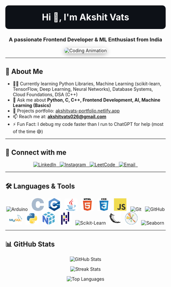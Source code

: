 <h1 align="center" style="background-color:#0d1117; padding:20px; border-radius:10px; color:white;">
  Hi 👋, I'm Akshit Vats
</h1>

<h3 align="center">A passionate Frontend Developer & ML Enthusiast from India</h3>

<p align="center">
  <img alt="Coding Animation" src="https://user-images.githubusercontent.com/55389276/140866485-8fb1c876-9a8f-4d6a-98dc-08c4981eaf70.gif" width="300" style="border-radius: 15px; box-shadow: 0px 4px 15px rgba(0,0,0,0.3);" />
</p>

---

## 🌱 About Me
- 👨‍💻 Currently learning Python Libraries, Machine Learning (scikit-learn, TensorFlow, Deep Learning, Neural Networks), Database Systems, Cloud Foundations, DSA (C++)
- 💬 Ask me about **Python, C, C++, Frontend Development, AI, Machine Learning (Basics)**
- 🔗 Projects portfolio: [akshitvats-portfolio.netlify.app](https://akshitvats-portfolio.netlify.app)
- 📫 Reach me at: **akshitvats026@gmail.com**
- ⚡ Fun Fact: I debug my code faster than I run to ChatGPT for help (most of the time 😅)

---

## 🚀 Connect with me

<p align="center">
  <a href="https://linkedin.com/in/akshitvats026" target="_blank">
    <img src="https://raw.githubusercontent.com/rahuldkjain/github-profile-readme-generator/master/src/images/icons/Social/linked-in-alt.svg" alt="LinkedIn" height="30" width="30"/> &nbsp;
  </a>  
  <a href="https://instagram.com/akshit_vats_09" target="_blank">
    <img src="https://raw.githubusercontent.com/rahuldkjain/github-profile-readme-generator/master/src/images/icons/Social/instagram.svg" alt="Instagram" height="30" width="30"/> &nbsp;
  </a>  
  <a href="https://leetcode.com/akshitvats_09" target="_blank">
    <img src="https://raw.githubusercontent.com/rahuldkjain/github-profile-readme-generator/master/src/images/icons/Social/leet-code.svg" alt="LeetCode" height="30" width="30"/> &nbsp;
  </a>
  <a href="mailto:akshitvats026@gmail.com" target="_blank">
    <img src="https://cdn-icons-png.flaticon.com/512/732/732200.png" alt="Email" height="30" width="30"/> &nbsp;
  </a>
</p>

---

## 🛠️ Languages & Tools

<p align="center"> 
  <img src="https://cdn.worldvectorlogo.com/logos/arduino-1.svg" alt="Arduino" width="40" height="40"/> &nbsp;
  <img src="https://raw.githubusercontent.com/devicons/devicon/master/icons/c/c-original.svg" alt="C" width="40" height="40"/> &nbsp;
  <img src="https://raw.githubusercontent.com/devicons/devicon/master/icons/cplusplus/cplusplus-original.svg" alt="C++" width="40" height="40"/> &nbsp;
       <img src="https://raw.githubusercontent.com/devicons/devicon/master/icons/java/java-original.svg" alt="Java" width="40" height="40"/> &nbsp;
       <img src="https://raw.githubusercontent.com/devicons/devicon/master/icons/html5/html5-original-wordmark.svg" alt="HTML5" width="40" height="40"/> &nbsp;
  <img src="https://raw.githubusercontent.com/devicons/devicon/master/icons/css3/css3-original-wordmark.svg" alt="CSS3" width="40" height="40"/> &nbsp;
       <img src="https://raw.githubusercontent.com/devicons/devicon/master/icons/javascript/javascript-original.svg" alt="JavaScript" width="40" height="40"/> &nbsp;
  <img src="https://www.vectorlogo.zone/logos/git-scm/git-scm-icon.svg" alt="Git" width="40" height="40"/> &nbsp; 
        <img src="https://github.githubassets.com/images/modules/logos_page/GitHub-Mark.png" alt="GitHub" width="40" height="40"/> &nbsp;
  <img src="https://raw.githubusercontent.com/devicons/devicon/master/icons/mysql/mysql-original-wordmark.svg" alt="MySQL" width="40" height="40"/> &nbsp;
<img src="https://raw.githubusercontent.com/devicons/devicon/master/icons/python/python-original.svg" alt="Python" width="40" height="40"/> &nbsp;
 <img src="https://raw.githubusercontent.com/devicons/devicon/master/icons/numpy/numpy-original.svg" alt="NumPy" width="40" height="40"/> &nbsp;
  <img src="https://raw.githubusercontent.com/devicons/devicon/2ae2a900d2f041da66e950e4d48052658d850630/icons/pandas/pandas-original.svg" alt="Pandas" width="40" height="40"/> &nbsp;
<img src="https://upload.wikimedia.org/wikipedia/commons/0/05/Scikit_learn_logo_small.svg" alt="Scikit-Learn" width="40" height="40"/>&nbsp;
  <img src="https://raw.githubusercontent.com/devicons/devicon/master/icons/flask/flask-original.svg" alt="Flask" width="40" height="40"/> &nbsp;
   <img src="https://raw.githubusercontent.com/devicons/devicon/master/icons/matplotlib/matplotlib-original.svg" alt="Matplotlib" width="40" height="40"/> &nbsp;
 <img src="https://seaborn.pydata.org/_static/logo-wide-lightbg.svg" alt="Seaborn" width="120" height="40"/>
</p>

---

## 📊 GitHub Stats

<p align="center">
  <img src="https://github-readme-stats.vercel.app/api?username=akshitvats026&show_icons=true&theme=radical" alt="GitHub Stats"/>
</p>

<p align="center">
  <img src="https://github-readme-streak-stats.herokuapp.com/?user=akshitvats026&theme=radical" alt="Streak Stats"/>
</p>

<p align="center">
  <img src="https://github-readme-stats.vercel.app/api/top-langs/?username=akshitvats026&theme=radical&layout=compact" alt="Top Languages"/>
</p>

